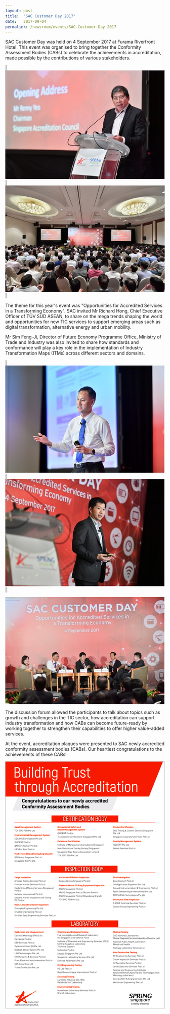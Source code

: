 ```yaml
---
layout: post
title:  "SAC Customer Day 2017"
date:   2017-09-04
permalink: /newsroom/events/SAC-Customer-Day-2017
---
```


SAC Customer Day was held on 4 September 2017 at Furama Riverfront Hotel. This event was organised to bring together the Conformity Assessment Bodies (CABs) to celebrate the achievements in accreditation, made possible by the contributions of various stakeholders.

| ![customerday2017_1](/images/press-release/photos/customerday2017_1.png) | ![customerday2017_2](/images/press-release/photos/customerday2017_2.png) |

The theme for this year's event was "Opportunities for Accredited Services in a Transforming Economy". SAC invited Mr Richard Hong, Chief Executive Officer of TÜV SÜD ASEAN, to share on the mega trends shaping the world and opportunities for new TIC services to support emerging areas such as digital transformation, alternative energy and urban mobility.

Mr Sim Feng-Ji, Director of Future Economy Programme Office, Ministry of Trade and Industry was also invited to share how standards and conformance will play a key role in the implementation of Industry Transformation Maps (ITMs) across different sectors and domains.

| ![customerday2017_3](/images/press-release/photos/customerday2017_3.png) | ![customerday2017_4](/images/press-release/photos/customerday2017_4.png) |

![customerday2017_5](/images/press-release/photos/customerday2017_5.png)

The discussion forum allowed the participants to talk about topics such as growth and challenges in the TIC sector, how accreditation can support industry transformation and how CABs can become future-ready by working together to strengthen their capabilities to offer higher value-added services.

At the event, accreditation plaques were presented to SAC newly accredited conformity assessment bodies (CABs). Our heartiest congratulations to the achievements of these CABs!

![customerday2017_6](/images/press-release/documents/customerday2017_6.png)
